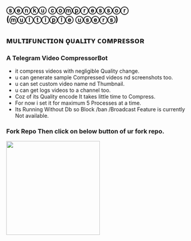 ## ⓢⓔⓝⓚⓤ  ⓒⓞⓜⓟⓡⓔⓢⓢⓞⓡ (ⓜⓤⓛⓣⓘⓟⓛⓔ  ⓤⓢⓔⓡⓢ)

## ᴍᴜʟᴛɪғᴜɴᴄᴛɪᴏɴ ǫᴜᴀʟɪᴛʏ ᴄᴏᴍᴘʀᴇssᴏʀ  

### A Telegram Video CompressorBot  

- it compress videos with negligible Quality change.
- u can generate sample Compressed videos nd screenshots too.
- u can set custom video name nd Thumbnail.
- u can get logs videos to a channel too.
- Coz of its Quality encode It takes little time to Compress.
- For now i set it for maximum 5 Processes at a time.
- Its Running Without Db so Block /ban /Broadcast Feature is currently Not available.

### Fork Repo Then click on below button of ur fork repo.  

<p><a href="https://heroku.com/deploy?template=https://github.com/Devilharsha/senkucompressorbot"> <img src="https://img.shields.io/badge/Deploy%20To%20Heroku-black?style=for-the-badge&logo=heroku" width="250""/></a></p>



